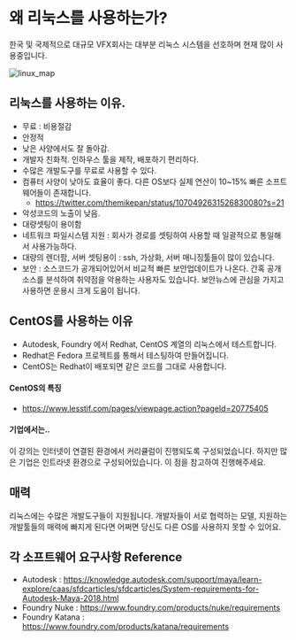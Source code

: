 # 왜 리눅스를 사용하는가?
한국 및 국제적으로 대규모 VFX회사는 대부분 리눅스 시스템을 선호하며 현재 많이 사용중입니다.

![linux_map](http://i.imgur.com/Qfo8JXC.jpg)

## 리눅스를 사용하는 이유.
- 무료 : 비용절감
- 안정적
- 낮은 사양에서도 잘 돌아감.
- 개발자 친화적. 인하우스 툴을 제작, 배포하기 편리하다.
- 수많은 개발도구를 무료로 사용할 수 있다.
- 컴퓨터 사양이 낮아도 효율이 좋다. 다른 OS보다 실제 연산이 10~15% 빠른 소프트웨어들이 존재합니다.
    - https://twitter.com/themikepan/status/1070492631526830080?s=21
- 악성코드의 노출이 낮음.
- 대량셋팅이 용이함
- 네트워크 파일시스템 지원 : 회사가 경로를 셋팅하여 사용할 때 일괄적으로 통일해서 사용가능하다.
- 대량의 렌더팜, 서버 셋팅용이 : ssh, 가상화, 서버 매니징툴들이 많이 있습니다.
- 보안 : 소스코드가 공개되어있어서 비교적 빠른 보안업데이트가 나온다. 간혹 공개 소스를 분석하여 취약점을 악용하는 사용자도 있습니다. 보안뉴스에 관심을 가지고 사용하면 운용시 크게 도움이 됩니다.

## CentOS를 사용하는 이유
- Autodesk, Foundry 에서 Redhat, CentOS 계열의 리눅스에서 테스트합니다.
- Redhat은 Fedora 프로젝트를 통해서 테스팅하여 만들어집니다.
- CentOS는 Redhat이 배포되면 같은 코드를 그대로 사용합니다.

#### CentOS의 특징
- https://www.lesstif.com/pages/viewpage.action?pageId=20775405

#### 기업에서는..
이 강의는 인터넷이 연결된 환경에서 커리큘럼이 진행되도록 구성되었습니다.
하지만 많은 기업은 인트라넷 환경으로 구성되어있습니다.
이 점을 참고하여 진행해주세요.

## 매력
리눅스에는 수많은 개발도구들이 지원됩니다.
개발자들이 서로 협력하는 모델, 지원하는 개발툴들의 매력에 빠지게 된다면 어쩌면 당신도 다른 OS를 사용하지 못할 수 있어요.

## 각 소프트웨어 요구사항 Reference
- Autodesk : https://knowledge.autodesk.com/support/maya/learn-explore/caas/sfdcarticles/sfdcarticles/System-requirements-for-Autodesk-Maya-2018.html
- Foundry Nuke : https://www.foundry.com/products/nuke/requirements
- Foundry Katana : https://www.foundry.com/products/katana/requirements